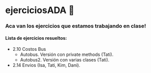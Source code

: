 # ejerciciosADA :notebook:

### Aca van los ejercicios que estamos trabajando en clase! 

#### Lista de ejercicios resueltos:

* 2.10 Costos Bus
  * Autobus. Versión con private methods (Tati).
  * Autobus2. Versión con varias clases (Tati).
* 2.14 Envios (Isa, Tati, Kim, Dani).
 
